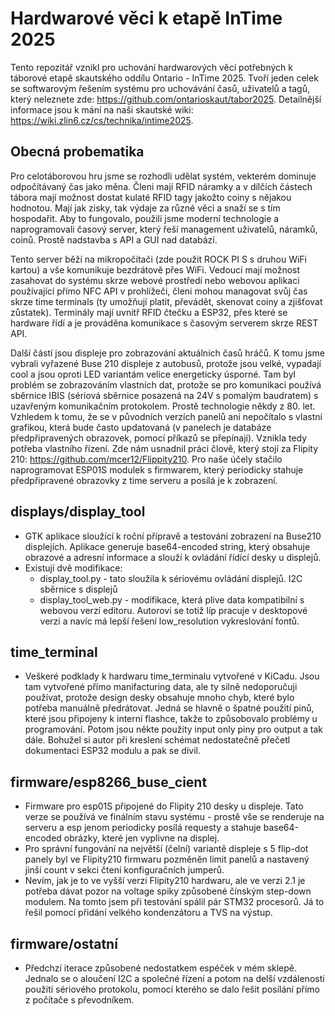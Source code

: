 # Hardwarové věci k etapě InTime 2025
Tento repozitář vznikl pro uchování hardwarových věcí potřebných k táborové etapě skautského oddílu Ontario - InTime 2025. Tvoří jeden celek se softwarovým řešením systému pro uchovávání časů, uživatelů a tagů, který neleznete zde: https://github.com/ontarioskaut/tabor2025. Detailnější informace jsou k mání na naši skautské wiki: https://wiki.zlin6.cz/cs/technika/intime2025.

## Obecná probematika
Pro celotáborovou hru jsme se rozhodli udělat systém, vekterém dominuje odpočítávaný čas jako měna. Členi mají RFID náramky a v dílčích částech tábora mají možnost dostat kulaté RFID tagy jakožto coiny s nějakou hodnotou. Mají jak zisky, tak výdaje za různé věci a snaží se s tím hospodařit. Aby to fungovalo, použili jsme moderní technologie a naprogramovali časový server, který řeší management uživatelů, náramků, coinů. Prostě nadstavba s API a GUI nad databází.

Tento server běží na mikropočítači (zde použit ROCK PI S s druhou WiFi kartou) a vše komunikuje bezdrátově přes WiFi. Vedoucí mají možnost zasahovat do systému skrze webové prostředí nebo webovou aplikaci používající přímo NFC API v prohlížeči, členi mohou managovat svůj čas skrze time terminals (ty umožňují platit, převádět, skenovat coiny a zjišťovat zůstatek). Terminály mají uvnitř RFID čtečku a ESP32, přes které se hardware řídí a je prováděna komunikace s časovým serverem skrze REST API. 

Další částí jsou displeje pro zobrazování aktuálních časů hráčů. K tomu jsme vybrali vyřazené Buse 210 displeje z autobusů, protože jsou velké, vypadají cool a jsou oproti LED variantám velice energeticky úsporné. Tam byl problém se zobrazováním vlastních dat, protože se pro komunikaci používá sběrnice IBIS (sériová sběrnice posazená na 24V s pomalým baudratem) s uzavřeným komunikačním protokolem. Prostě technologie někdy z 80. let. Vzhledem k tomu, že se v původních verzích panelů ani nepočítalo s vlastní grafikou, která bude často updatovaná (v panelech je databáze předpřipravených obrazovek, pomocí příkazů se přepínají). Vznikla tedy potřeba vlastního řízení. Zde nám usnadnil práci člově, který stojí za Flipity 210: https://github.com/mcer12/Flippity210. Pro naše účely stačilo naprogramovat ESP01S modulek s firmwarem, který periodicky stahuje předpřipravené obrazovky z time serveru a posílá je k zobrazení.

## displays/display_tool
- GTK aplikace sloužící k roční přípravě a testování zobrazení na Buse210 displejích. Aplikace generuje base64-encoded string, který obsahuje obrazové a adresní informace a slouží k ovládání řídící desky u displejů. 
- Existují dvě modifikace:
  - display_tool.py - tato sloužila k sériovému ovládání displejů. I2C sběrnice s displejů 
  - display_tool_web.py - modifikace, která plive data kompatibilní s webovou verzí editoru. Autorovi se totiž líp pracuje v desktopové verzi a navíc má lepší řešení low_resolution vykreslování fontů.
  
## time_terminal
- Veškeré podklady k hardwaru time_terminalu vytvořené v KiCadu. Jsou tam vytvořené přímo manifacturing data, ale ty silně nedoporučuji používat, protože design desky obsahuje mnoho chyb, které bylo potřeba manuálně předrátovat. Jedná se hlavně o špatné použití pinů, které jsou připojeny k interní flashce, takže to způsobovalo problémy u programování. Potom jsou někte použity input only piny pro output a tak dále. Bohužel si autor při kreslení schémat nedostatečně přečetl dokumentaci ESP32 modulu a pak se divil.

## firmware/esp8266_buse_cient
- Firmware pro esp01S připojené do Flipity 210 desky u displeje. Tato verze se používá ve finálním stavu systému - prostě vše se renderuje na serveru a esp jenom periodicky posílá requesty a stahuje base64-encoded obrázky, které jen vyplivne na displej.
- Pro správní fungování na největší (čelní) variantě displeje s 5 flip-dot panely byl ve Flipity210 firmwaru pozměněn limit panelů a nastavený jinší count v sekci čtení konfiguračních jumperů.
- Nevím, jak je to ve vyšší verzi Flipity210 hardwaru, ale ve verzi 2.1 je potřeba dávat pozor na voltage spiky způsobené čínským step-down modulem. Na tomto jsem při testování spálil pár STM32 procesorů. Já to řešil pomocí přidání velkého kondenzátoru a TVS na výstup. 

## firmware/ostatní
- Předchzí iterace způsobené nedostatkem espéček v mém sklepě. Jednalo se o aloučení I2C a společné řízení a potom na delší vzdálenosti použití sériového protokolu, pomocí kterého se dalo řešit posílání přímo z počítače s převodníkem.
